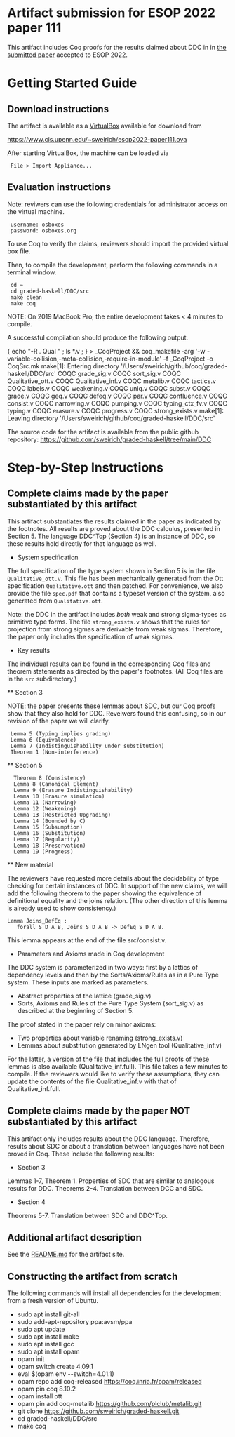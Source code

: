 Artifact submission for ESOP 2022 paper 111
==========================================

This artifact includes Coq proofs for the results claimed about DDC in 
in [the submitted
paper](https://github.com/sweirich/graded-haskell/blob/main/ddc.pdf)
accepted to ESOP 2022. 

Getting Started Guide
=====================

Download instructions
---------------------

The artifact is available as a [VirtualBox](https://www.virtualbox.org/) available for download from 

https://www.cis.upenn.edu/~sweirich/esop2022-paper111.ova

After starting VirtualBox, the machine can be loaded via 

     File > Import Appliance...


Evaluation instructions
-----------------------

Note: reviwers can use the following credentials for administrator access on
the virtual machine.

     username: osboxes
     password: osboxes.org

To use Coq to verify the claims, reviewers should import the provided virtual box
file.

Then, to compile the development, perform the following commands in a terminal window.
  
     cd ~ 
     cd graded-haskell/DDC/src
     make clean
     make coq

NOTE: On 2019 MacBook Pro, the entire development takes < 4 minutes to
compile. 

A successful compilation should produce the following output.

{ echo "-R . Qual " ; ls *.v ; } > _CoqProject && coq_makefile -arg '-w -variable-collision,-meta-collision,-require-in-module' -f _CoqProject -o CoqSrc.mk
make[1]: Entering directory '/Users/sweirich/github/coq/graded-haskell/DDC/src'
COQC grade_sig.v
COQC sort_sig.v
COQC Qualitative_ott.v
COQC Qualitative_inf.v
COQC metalib.v
COQC tactics.v
COQC labels.v
COQC weakening.v
COQC uniq.v
COQC subst.v
COQC grade.v
COQC geq.v
COQC defeq.v
COQC par.v
COQC confluence.v
COQC consist.v
COQC narrowing.v
COQC pumping.v
COQC typing_ctx_fv.v
COQC typing.v
COQC erasure.v
COQC progress.v
COQC strong_exists.v
make[1]: Leaving directory '/Users/sweirich/github/coq/graded-haskell/DDC/src'


The source code for the artifact is available from the public github repository:
https://github.com/sweirich/graded-haskell/tree/main/DDC


Step-by-Step Instructions
=========================

Complete claims made by the paper substantiated by this artifact
----------------------------------------------------------------

This artifact substantiates the results claimed in the paper as indicated by
the footnotes. All results are proved about the DDC calculus, presented in
Section 5.  The language DDC^Top (Section 4) is an instance of DDC,
so these results hold directly for that language as well.

* System specification

The full specification of the type system shown in Section 5 is in the file
`Qualitative_ott.v`. This file has been mechanically generated from the Ott
specification `Qualitative.ott` and then patched. For convenience, we
also provide the file `spec.pdf` that contains a typeset version of the
system, also generated from `Qualitative.ott`.

Note: the DDC in the artifact includes *both* weak and strong sigma-types
as primitive type forms. The file `strong_exists.v` shows that the rules 
for projection from strong sigmas are derivable from weak sigmas. Therefore, 
the paper only includes the specification of weak sigmas.

* Key results

The individual results can be found in the corresponding Coq files and theorem
statements as directed by the paper's footnotes. (All Coq files are in the
`src` subdirectory.)

** Section 3

NOTE: the paper presents these lemmas about SDC, but our Coq proofs show that
they also hold for DDC. Reveiwers found this confusing, so in our revision of the
paper we will clarify.

     Lemma 5 (Typing implies grading)
     Lemma 6 (Equivalence) 
     Lemma 7 (Indistinguishability under substitution)
     Theorem 1 (Non-interference) 
      
** Section 5

      Theorem 8 (Consistency)
      Lemma 8 (Canonical Element)
      Lemma 9 (Erasure Indistinguishability)
      Lemma 10 (Erasure simulation)
      Lemma 11 (Narrowing)
      Lemma 12 (Weakening)
      Lemma 13 (Restricted Upgrading) 
      Lemma 14 (Bounded by C)
      Lemma 15 (Subsumption)
      Lemma 16 (Substitution)
      Lemma 17 (Regularity)
      Lemma 18 (Preservation)
      Lemma 19 (Progress)
      
** New material

The reviewers have requested more details about the decidability of type
checking for certain instances of DDC. In support of the new claims, we will
add the following theorem to the paper showing the equivalence of definitional
equality and the joins relation.  (The other direction of this lemma is
already used to show consistency.)

    Lemma Joins_DefEq : 
       forall S D A B, Joins S D A B -> DefEq S D A B.
       
This lemma appears at the end of the file src/consist.v.
      

* Parameters and Axioms made in Coq development

The DDC system is parameterized in two ways: first by a lattics of dependency
levels and then by the Sorts/Axioms/Rules as in a Pure Type system. These inputs
are marked as parameters.

- Abstract properties of the lattice (grade_sig.v)
- Sorts, Axioms and Rules of the Pure Type System (sort_sig.v) as described at 
  the beginning of Section 5.
  
The proof stated in the paper rely on minor axioms:

- Two properties about variable renaming (strong_exists.v)
- Lemmas about substitution generated by LNgen tool (Qualitative_inf.v)

For the latter, a version of the file that includes the full proofs of these
lemmas is also available (Qualitative_inf.full). This file takes a few minutes
to compile. If the reviewers would like to verify these assumptions, they can 
update the contents of the file Qualitative_inf.v with that of Qualitative_inf.full.

Complete claims made by the paper NOT substantiated by this artifact
----------------------------------------------------------------

This artifact only includes results about the DDC language. Therefore, results
about SDC or about a translation between languages have not been proved in Coq. 
These include the following results:

* Section 3

Lemmas 1-7, Theorem 1.  Properties of SDC that are similar to analogous results for DDC.
Theorems 2-4. Translation between DCC and SDC.

* Section 4

Theorems 5-7. Translation between SDC and DDC^Top.

Additional artifact description
-------------------------------

See the [README.md](https://github.com/sweirich/graded-haskell/tree/main/DDC/README.md) for the artifact site.

Constructing the artifact from scratch
--------------------------------------

The following commands will install all dependencies for the development from
a fresh version of Ubuntu.

- sudo apt install git-all
- sudo add-apt-repository ppa:avsm/ppa
- sudo apt update
- sudo apt install make
- sudo apt install gcc
- sudo apt install opam
- opam init
- opam switch create 4.09.1
- eval $(opam env --switch=4.01.1)
- opam repo add coq-released https://coq.inria.fr/opam/released
- opam pin coq 8.10.2
- opam install ott
- opam pin add coq-metalib https://github.com/plclub/metalib.git
- git clone https://github.com/sweirich/graded-haskell.git
- cd graded-haskell/DDC/src
- make coq
